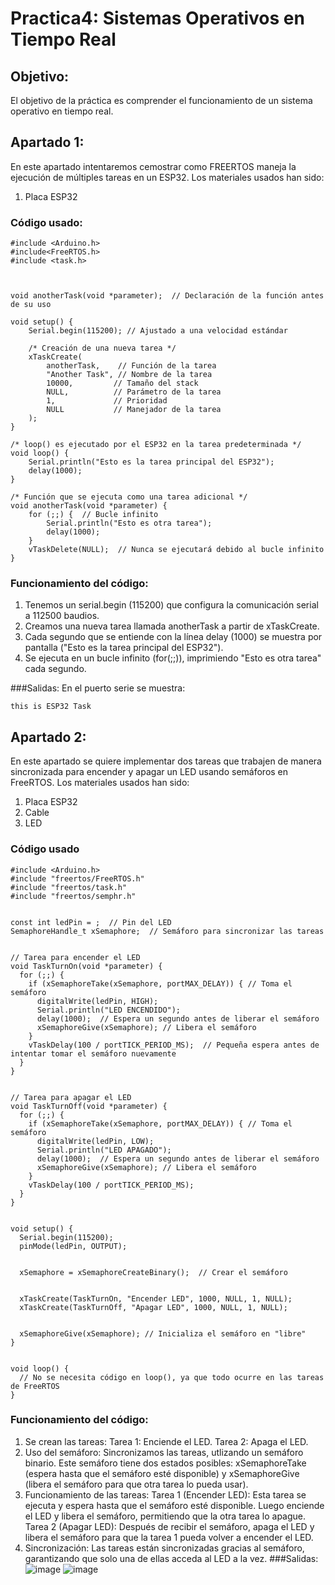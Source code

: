 # Practica4: Sistemas Operativos en Tiempo Real
## Objetivo: 
El objetivo de la práctica es comprender el funcionamiento de un sistema operativo en tiempo real. 
## Apartado 1:
En este apartado intentaremos cemostrar como FREERTOS maneja la ejecución de múltiples tareas en un ESP32. 
Los materiales usados han sido:
1. Placa ESP32
### Código usado:
```
#include <Arduino.h>
#include<FreeRTOS.h>
#include <task.h>



void anotherTask(void *parameter);  // Declaración de la función antes de su uso

void setup() {
    Serial.begin(115200); // Ajustado a una velocidad estándar

    /* Creación de una nueva tarea */
    xTaskCreate(
        anotherTask,    // Función de la tarea
        "Another Task", // Nombre de la tarea
        10000,         // Tamaño del stack
        NULL,          // Parámetro de la tarea
        1,             // Prioridad
        NULL           // Manejador de la tarea
    );
}

/* loop() es ejecutado por el ESP32 en la tarea predeterminada */
void loop() {
    Serial.println("Esto es la tarea principal del ESP32");
    delay(1000);
}

/* Función que se ejecuta como una tarea adicional */
void anotherTask(void *parameter) {
    for (;;) {  // Bucle infinito
        Serial.println("Esto es otra tarea");
        delay(1000);
    }
    vTaskDelete(NULL);  // Nunca se ejecutará debido al bucle infinito
}
```
### Funcionamiento del código:
1. Tenemos un serial.begin (115200) que configura la comunicación serial a 112500 baudios.
2. Creamos una nueva tarea llamada anotherTask a partir de xTaskCreate.
3. Cada segundo que se entiende con la línea delay (1000) se muestra por pantalla ("Esto es la tarea principal del ESP32").
4. Se ejecuta en un bucle infinito (for(;;)), imprimiendo "Esto es otra tarea" cada segundo.

###Salidas:
En el puerto serie se muestra:
```
this is ESP32 Task

```

## Apartado 2:
En este apartado se quiere implementar dos tareas que trabajen de manera sincronizada para encender y apagar un LED usando semáforos en FreeRTOS.
Los materiales usados han sido: 
1. Placa ESP32
2. Cable
3. LED
### Código usado
```
#include <Arduino.h>
#include "freertos/FreeRTOS.h"
#include "freertos/task.h"
#include "freertos/semphr.h"


const int ledPin = ;  // Pin del LED
SemaphoreHandle_t xSemaphore;  // Semáforo para sincronizar las tareas


// Tarea para encender el LED
void TaskTurnOn(void *parameter) {
  for (;;) {
    if (xSemaphoreTake(xSemaphore, portMAX_DELAY)) { // Toma el semáforo
      digitalWrite(ledPin, HIGH);
      Serial.println("LED ENCENDIDO");
      delay(1000);  // Espera un segundo antes de liberar el semáforo
      xSemaphoreGive(xSemaphore); // Libera el semáforo
    }
    vTaskDelay(100 / portTICK_PERIOD_MS);  // Pequeña espera antes de intentar tomar el semáforo nuevamente
  }
}


// Tarea para apagar el LED
void TaskTurnOff(void *parameter) {
  for (;;) {
    if (xSemaphoreTake(xSemaphore, portMAX_DELAY)) { // Toma el semáforo
      digitalWrite(ledPin, LOW);
      Serial.println("LED APAGADO");
      delay(1000);  // Espera un segundo antes de liberar el semáforo
      xSemaphoreGive(xSemaphore); // Libera el semáforo
    }
    vTaskDelay(100 / portTICK_PERIOD_MS);
  }
}


void setup() {
  Serial.begin(115200);
  pinMode(ledPin, OUTPUT);


  xSemaphore = xSemaphoreCreateBinary();  // Crear el semáforo


  xTaskCreate(TaskTurnOn, "Encender LED", 1000, NULL, 1, NULL);
  xTaskCreate(TaskTurnOff, "Apagar LED", 1000, NULL, 1, NULL);


  xSemaphoreGive(xSemaphore); // Inicializa el semáforo en "libre"
}


void loop() {
  // No se necesita código en loop(), ya que todo ocurre en las tareas de FreeRTOS
}

```
### Funcionamiento del código:
1. Se crean las tareas: Tarea 1: Enciende el LED. Tarea 2: Apaga el LED.
2. Uso del semáforo: Sincronizamos las tareas, utlizando un semáforo binario. Este semáforo tiene dos estados posibles: xSemaphoreTake (espera hasta que el semáforo esté disponible) y xSemaphoreGive (libera el semáforo para que otra tarea lo pueda usar).
3. Funcionamiento de las tareas:
Tarea 1 (Encender LED): Esta tarea se ejecuta y espera hasta que el semáforo esté disponible. Luego enciende el LED y libera el semáforo, permitiendo que la otra tarea lo apague.
Tarea 2 (Apagar LED): Después de recibir el semáforo, apaga el LED y libera el semáforo para que la tarea 1 pueda volver a encender el LED.
4. Sincronización:
Las tareas están sincronizadas gracias al semáforo, garantizando que solo una de ellas acceda al LED a la vez.
###Salidas:
![image](https://github.com/user-attachments/assets/44078ea4-19de-437e-8035-5145da60d705)
![image](https://github.com/user-attachments/assets/5ec7379d-4761-4915-a444-5662119a36d9)



